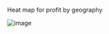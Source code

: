 Heat map for profit by geography


![image](https://github.com/user-attachments/assets/dd5979b6-16e0-468a-9f1f-860d145f5bdf)
